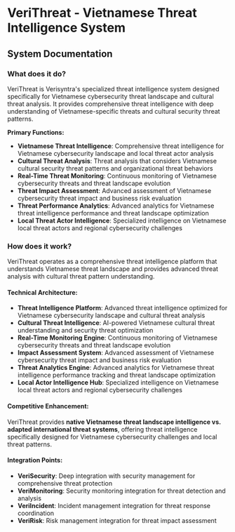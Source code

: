 # VeriThreat - Vietnamese Threat Intelligence System
## System Documentation

### **What does it do?**

VeriThreat is Verisyntra's specialized threat intelligence system designed specifically for Vietnamese cybersecurity threat landscape and cultural threat analysis. It provides comprehensive threat intelligence with deep understanding of Vietnamese-specific threats and cultural security threat patterns.

**Primary Functions:**
- **Vietnamese Threat Intelligence**: Comprehensive threat intelligence for Vietnamese cybersecurity landscape and local threat actor analysis
- **Cultural Threat Analysis**: Threat analysis that considers Vietnamese cultural security threat patterns and organizational threat behaviors
- **Real-Time Threat Monitoring**: Continuous monitoring of Vietnamese cybersecurity threats and threat landscape evolution
- **Threat Impact Assessment**: Advanced assessment of Vietnamese cybersecurity threat impact and business risk evaluation
- **Threat Performance Analytics**: Advanced analytics for Vietnamese threat intelligence performance and threat landscape optimization
- **Local Threat Actor Intelligence**: Specialized intelligence on Vietnamese local threat actors and regional cybersecurity challenges

### **How does it work?**

VeriThreat operates as a comprehensive threat intelligence platform that understands Vietnamese threat landscape and provides advanced threat analysis with cultural threat pattern understanding.

#### **Technical Architecture:**
- **Threat Intelligence Platform**: Advanced threat intelligence optimized for Vietnamese cybersecurity landscape and cultural threat analysis
- **Cultural Threat Intelligence**: AI-powered Vietnamese cultural threat understanding and security threat optimization
- **Real-Time Monitoring Engine**: Continuous monitoring of Vietnamese cybersecurity threats and threat landscape evolution
- **Impact Assessment System**: Advanced assessment of Vietnamese cybersecurity threat impact and business risk evaluation
- **Threat Analytics Engine**: Advanced analytics for Vietnamese threat intelligence performance tracking and threat landscape optimization
- **Local Actor Intelligence Hub**: Specialized intelligence on Vietnamese local threat actors and regional cybersecurity challenges

#### **Competitive Enhancement:**
VeriThreat provides **native Vietnamese threat landscape intelligence vs. adapted international threat systems**, offering threat intelligence specifically designed for Vietnamese cybersecurity challenges and local threat patterns.

#### **Integration Points:**
- **VeriSecurity**: Deep integration with security management for comprehensive threat protection
- **VeriMonitoring**: Security monitoring integration for threat detection and analysis
- **VeriIncident**: Incident management integration for threat response coordination
- **VeriRisk**: Risk management integration for threat impact assessment